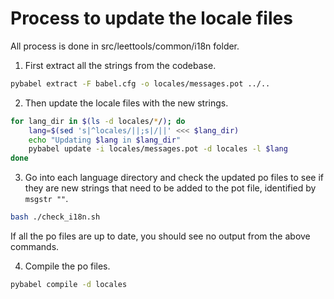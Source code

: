 # Process to update the locale files

All process is done in src/leettools/common/i18n folder.

1. First extract all the strings from the codebase.
```bash
pybabel extract -F babel.cfg -o locales/messages.pot ../..
```

2. Then update the locale files with the new strings.
```bash
for lang_dir in $(ls -d locales/*/); do
    lang=$(sed 's|^locales/||;s|/||' <<< $lang_dir)
    echo "Updating $lang in $lang_dir"
    pybabel update -i locales/messages.pot -d locales -l $lang
done
```

3. Go into each language directory and check the updated po files to see if they are
new strings that need to be added to the pot file, identified by `msgstr ""`.

```bash
bash ./check_i18n.sh
```

If all the po files are up to date, you should see no output from the above commands.

4. Compile the po files.
```bash
pybabel compile -d locales
```
